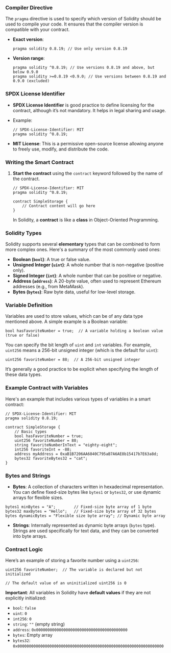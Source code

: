 

### Compiler Directive

The `pragma` directive is used to specify which version of Solidity should be used to compile your code. It ensures that the compiler version is compatible with your contract.

- **Exact version**:
  ```solidity
  pragma solidity 0.8.19; // Use only version 0.8.19
  ```

- **Version range**:
  ```solidity
  pragma solidity ^0.8.19; // Use versions 0.8.19 and above, but below 0.9.0
  pragma solidity >=0.8.19 <0.9.0; // Use versions between 0.8.19 and 0.9.0 (excluded)
  ```

### SPDX License Identifier

- **SPDX License Identifier** is good practice to define licensing for the contract, although it’s not mandatory. It helps in legal sharing and usage.
  
- Example:
  ```solidity
  // SPDX-License-Identifier: MIT
  pragma solidity ^0.8.19;
  ```

- **MIT License**: This is a permissive open-source license allowing anyone to freely use, modify, and distribute the code.

### Writing the Smart Contract

1. **Start the contract** using the `contract` keyword followed by the name of the contract.
   ```solidity
   // SPDX-License-Identifier: MIT
   pragma solidity ^0.8.19;

   contract SimpleStorage {
       // Contract content will go here
   }
   ```

   In Solidity, a **contract** is like a **class** in Object-Oriented Programming.

### Solidity Types

Solidity supports several **elementary** types that can be combined to form more complex ones. Here's a summary of the most commonly used ones:

- **Boolean (`bool`)**: A true or false value.
- **Unsigned Integer (`uint`)**: A whole number that is non-negative (positive only).
- **Signed Integer (`int`)**: A whole number that can be positive or negative.
- **Address (`address`)**: A 20-byte value, often used to represent Ethereum addresses (e.g., from MetaMask).
- **Bytes (`bytes`)**: Raw byte data, useful for low-level storage.

### Variable Definition

Variables are used to store values, which can be of any data type mentioned above. A simple example is a Boolean variable:

```solidity
bool hasFavoriteNumber = true;  // A variable holding a boolean value (true or false)
```

You can specify the bit length of `uint` and `int` variables. For example, `uint256` means a 256-bit unsigned integer (which is the default for `uint`):

```solidity
uint256 favoriteNumber = 88;  // A 256-bit unsigned integer
```

It’s generally a good practice to be explicit when specifying the length of these data types.

### Example Contract with Variables

Here's an example that includes various types of variables in a smart contract:

```solidity
// SPDX-License-Identifier: MIT
pragma solidity 0.8.19;

contract SimpleStorage {
    // Basic types
    bool hasFavoriteNumber = true;
    uint256 favoriteNumber = 88;
    string favoriteNumberInText = "eighty-eight";
    int256 favoriteInt = -88;
    address myAddress = 0xaB1B7206AA6840C795aB7A6AE8b15417b7E63a8d;
    bytes32 favoriteBytes32 = "cat";
}
```

### Bytes and Strings

- **Bytes**: A collection of characters written in hexadecimal representation. You can define fixed-size bytes like `bytes1` or `bytes32`, or use dynamic arrays for flexible sizes.

```solidity
bytes1 minBytes = "A";        // Fixed-size byte array of 1 byte
bytes32 maxBytes = "Hello";   // Fixed-size byte array of 32 bytes
bytes dynamicBytes = "Flexible size byte array"; // Dynamic byte array
```

- **Strings**: Internally represented as dynamic byte arrays (`bytes` type). Strings are used specifically for text data, and they can be converted into byte arrays.

### Contract Logic

Here’s an example of storing a favorite number using a `uint256`:

```solidity
uint256 favoriteNumber;  // The variable is declared but not initialized

// The default value of an uninitialized uint256 is 0
```

**Important**: All variables in Solidity have **default values** if they are not explicitly initialized:
- `bool`: `false`
- `uint`: `0`
- `int256`: `0`
- `string`: `""` (empty string)
- `address`: `0x0000000000000000000000000000000000000000`
- `bytes`: Empty array
- `bytes32`: `0x0000000000000000000000000000000000000000000000000000000000000000`



